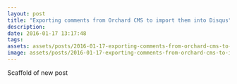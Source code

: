 ```yaml
---
layout: post
title: "Exporting comments from Orchard CMS to import them into Disqus"
description: 
date: 2016-01-17 13:17:48
tags: 
assets: assets/posts/2016-01-17-exporting-comments-from-orchard-cms-to-import-them-into-disqus
image: assets/posts/2016-01-17-exporting-comments-from-orchard-cms-to-import-them-into-disqus/title.jpg
---
```


Scaffold of new post
